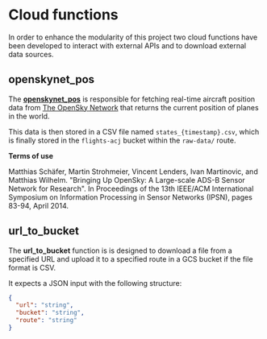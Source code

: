 # Cloud functions

In order to enhance the modularity of this project two cloud functions have been developed to interact with external APIs and to download external data sources.

## openskynet_pos

The [**openskynet_pos**](./openskynet_pos) is responsible for fetching real-time aircraft position data from [The OpenSky Network](https://opensky-network.org) that returns the current position of planes in the world.

This data is then stored in a CSV file named `states_{timestamp}.csv`, which is finally stored in the `flights-acj` bucket within the `raw-data/` route.

**Terms of use**

Matthias Schäfer, Martin Strohmeier, Vincent Lenders, Ivan Martinovic, and Matthias Wilhelm.
"Bringing Up OpenSky: A Large-scale ADS-B Sensor Network for Research".
In Proceedings of the 13th IEEE/ACM International Symposium on Information Processing in Sensor Networks (IPSN), pages 83-94, April 2014.

## url_to_bucket

The **url_to_bucket** function is is designed to download a file from a specified URL and upload it to a specified route in a GCS bucket if the file format is CSV.

It expects a JSON input with the following structure:

```json
{
  "url": "string",
  "bucket": "string",
  "route": "string"
}
```
